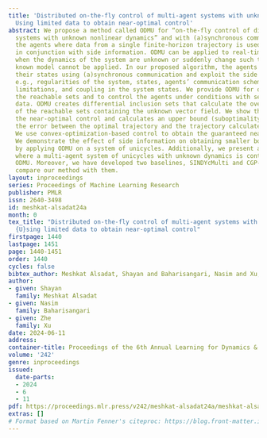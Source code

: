 ```yaml
---
title: 'Distributed on-the-fly control of multi-agent systems with unknown dynamics:
  Using limited data to obtain near-optimal control'
abstract: We propose a method called ODMU for “on-the-fly control of distributed multi-agent
  systems with unknown nonlinear dynamics” and with (a)synchronous communication between
  the agents where data from a single finite-horizon trajectory is used, possibly
  in conjunction with side information. ODMU can be applied to real-time scenarios
  when the dynamics of the system are unknown or suddenly change such that a priori
  known model cannot be applied. In our proposed algorithm, the agents communicate
  their states using (a)synchronous communication and exploit the side information,
  e.g., regularities of the system, states, agents’ communication scheme, algebraic
  limitations, and coupling in the system states. We provide ODMU for over-approximating
  the reachable sets and to control the agents under conditions with severely limited
  data. ODMU creates differential inclusion sets that calculate the over approximations
  of the reachable sets containing the unknown vector field. We show that ODMU calculates
  the near-optimal control and calculates an upper bound (suboptimality bound) for
  the error between the optimal trajectory and the trajectory calculated by ODMU.
  We use convex-optimization-based control to obtain the guaranteed near-optimal solution.
  We demonstrate the effect of side information on obtaining smaller bounds on suboptimality
  by applying ODMU on a system of unicycles. Additionally, we present a case study
  where a multi-agent system of unicycles with unknown dynamics is controlled via
  ODMU. Moreover, we have developed two baselines, SINDYcMulti and CGP-LCBMulti to
  compare our method with them.
layout: inproceedings
series: Proceedings of Machine Learning Research
publisher: PMLR
issn: 2640-3498
id: meshkat-alsadat24a
month: 0
tex_title: "Distributed on-the-fly control of multi-agent systems with unknown dynamics:
  {U}sing limited data to obtain near-optimal control"
firstpage: 1440
lastpage: 1451
page: 1440-1451
order: 1440
cycles: false
bibtex_author: Meshkat Alsadat, Shayan and Baharisangari, Nasim and Xu, Zhe
author:
- given: Shayan
  family: Meshkat Alsadat
- given: Nasim
  family: Baharisangari
- given: Zhe
  family: Xu
date: 2024-06-11
address:
container-title: Proceedings of the 6th Annual Learning for Dynamics & Control Conference
volume: '242'
genre: inproceedings
issued:
  date-parts:
  - 2024
  - 6
  - 11
pdf: https://proceedings.mlr.press/v242/meshkat-alsadat24a/meshkat-alsadat24a.pdf
extras: []
# Format based on Martin Fenner's citeproc: https://blog.front-matter.io/posts/citeproc-yaml-for-bibliographies/
---
```

